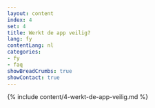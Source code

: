```yaml
---
layout: content
index: 4
set: 4
title: Werkt de app veilig?
lang: fy
contentLang: nl
categories:
- fy
- faq
showBreadCrumbs: true
showContact: true
---
```

{% include content/4-werkt-de-app-veilig.md %}
